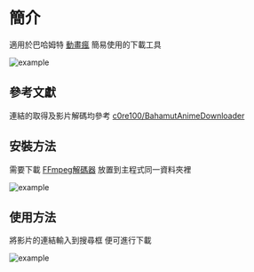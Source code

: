 # 簡介

適用於巴哈姆特 [動畫瘋](https://ani.gamer.com.tw/) 
簡易使用的下載工具

![example](https://i.imgur.com/5eIA5ru.png)


## 參考文獻


連結的取得及影片解碼均參考 [c0re100/BahamutAnimeDownloader](https://github.com/c0re100/BahamutAnimeDownloader/)



## 安裝方法

需要下載 [FFmpeg解碼器](https://ffmpeg.zeranoe.com/builds/) 放置到主程式同一資料夾裡

![example](https://i.imgur.com/yawZWly.png)



## 使用方法

將影片的連結輸入到搜尋框 便可進行下載

![example](https://i.imgur.com/8Yizy4o.png)

